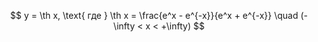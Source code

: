 $$ y = \th x, \text{ где } \th x = \frac{e^x - e^{-x}}{e^x + e^{-x}} \quad (-\infty < x < +\infty) $$